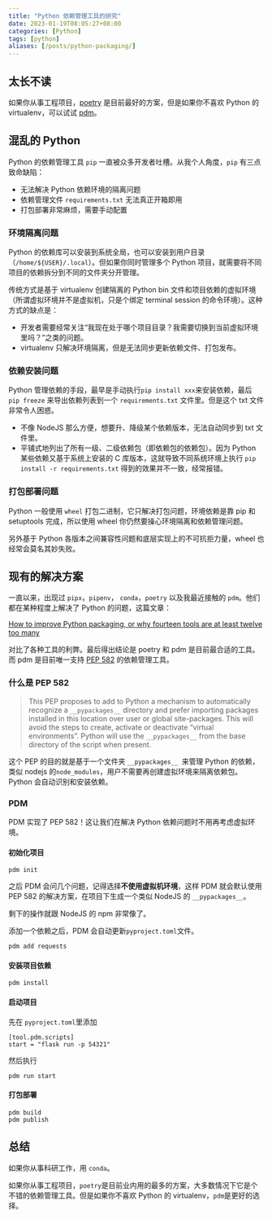 ```yaml
---
title: "Python 依赖管理工具的研究"
date: 2023-01-19T08:05:27+08:00
categories: [Python]
tags: [python]
aliases: [/posts/python-packaging/]
---
```


## 太长不读

如果你从事工程项目，[poetry](https://python-poetry.org/) 是目前最好的方案，但是如果你不喜欢 Python 的 virtualenv，可以试试 [pdm](https://pdm.fming.dev/latest/)。

## 混乱的 Python

Python 的依赖管理工具 `pip` 一直被众多开发者吐槽。从我个人角度，`pip` 有三点致命缺陷：

- 无法解决 Python 依赖环境的隔离问题
- 依赖管理文件 `requirements.txt` 无法真正开箱即用
- 打包部署非常麻烦，需要手动配置

### 环境隔离问题

Python 的依赖库可以安装到系统全局，也可以安装到用户目录（`/home/${USER}/.local`）。但如果你同时管理多个 Python 项目，就需要将不同项目的依赖拆分到不同的文件夹分开管理。

传统方式是基于 virtualenv 创建隔离的 Python bin 文件和项目依赖的虚拟环境（所谓虚拟环境并不是虚拟机，只是个绑定 terminal session 的命令环境）。这种方式的缺点是：

- 开发者需要经常关注“我现在处于哪个项目目录？我需要切换到当前虚拟环境里吗？”之类的问题。
- virtualenv 只解决环境隔离，但是无法同步更新依赖文件、打包发布。

### 依赖安装问题

Python 管理依赖的手段，最早是手动执行`pip install xxx`来安装依赖，最后 `pip freeze` 来导出依赖列表到一个 `requirements.txt` 文件里。但是这个 txt 文件非常令人困惑。

- 不像 NodeJS 那么方便，想要升、降级某个依赖版本，无法自动同步到 txt 文件里。
- 平铺式地列出了所有一级、二级依赖包（即依赖包的依赖包）。因为 Python 某些依赖又基于系统上安装的 C 库版本，这就导致不同系统环境上执行 `pip install -r requirements.txt` 得到的效果并不一致，经常报错。

### 打包部署问题

Python 一般使用 `wheel` 打包二进制，它只解决打包问题，环境依赖是靠 pip 和 setuptools 完成，所以使用 wheel 你仍然要操心环境隔离和依赖管理问题。

另外基于 Python 各版本之间兼容性问题和底层实现上的不可抗拒力量，wheel 也经常会莫名其妙失败。

## 现有的解决方案

一直以来，出现过 `pipx`，`pipenv`， `conda`，`poetry` 以及我最近接触的 `pdm`。他们都在某种程度上解决了 Python 的问题，这篇文章：

[How to improve Python packaging, or why fourteen tools are at least twelve too many](https://chriswarrick.com/blog/2023/01/15/how-to-improve-python-packaging)

对比了各种工具的利弊。最后得出结论是 poetry 和 pdm 是目前最合适的工具。而 pdm 是目前唯一支持 [PEP 582](https://peps.python.org/pep-0582/) 的依赖管理工具。

### 什么是 PEP 582

> This PEP proposes to add to Python a mechanism to automatically recognize a `__pypackages__` directory and prefer importing packages installed in this location over user or global site-packages. This will avoid the steps to create, activate or deactivate “virtual environments”. Python will use the `__pypackages__` from the base directory of the script when present.

这个 PEP 的目的就是基于一个文件夹 `__pypackages__ `来管理 Python 的依赖，类似 nodejs 的`node_modules`，用户不需要再创建虚拟环境来隔离依赖包。Python 会自动识别和安装依赖。

### PDM

PDM 实现了 PEP 582！这让我们在解决 Python 依赖问题时不用再考虑虚拟环境。

#### 初始化项目

```shell
pdm init
```

之后 PDM 会问几个问题，记得选择**不使用虚拟机环境**，这样 PDM 就会默认使用 PEP 582 的解决方案，在项目下生成一个类似 NodeJS 的 `__pypackages__`。

剩下的操作就跟 NodeJS 的 npm 非常像了。

添加一个依赖之后，PDM 会自动更新`pyproject.toml`文件。

```shell
pdm add requests
```

#### 安装项目依赖

```shell
pdm install
```

#### 启动项目

先在 `pyproject.toml`里添加

```shell
[tool.pdm.scripts]
start = "flask run -p 54321"
```

然后执行

```shell
pdm run start
```

#### 打包部署

```shell
pdm build
pdm publish
```

## 总结

如果你从事科研工作，用 `conda`。

如果你从事工程项目，`poetry`是目前业内用的最多的方案，大多数情况下它是个不错的依赖管理工具。但是如果你不喜欢 Python 的 virtualenv，`pdm`是更好的选择。
